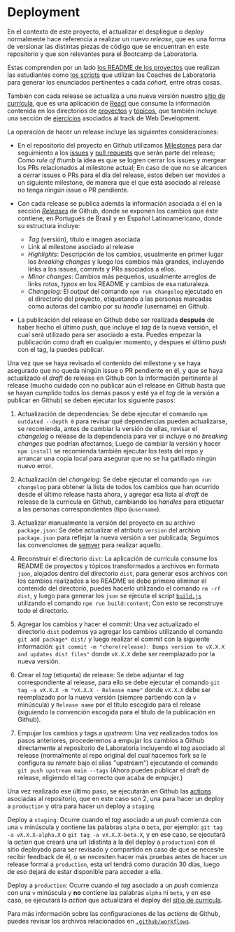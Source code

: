 # Deployment

En el contexto de este proyecto, el actualizar el despliegue
o _deploy_  normalmente hace referencia a realizar un
nuevo _release_, que es una forma de versionar las distintas
piezas de código que se encuentran en este repositorio y que son relevantes
para el Bootcamp de Laboratoria.

Estas comprenden por un lado
[los README de los proyectos](https://github.com/Laboratoria/bootcamp/tree/main/projects)
que realizan
las estudiantes como
[los scripts](https://github.com/Laboratoria/bootcamp/tree/main/scripts)
que
utilizan las Coaches de Laboratoria para generar los enunciados
pertinentes a cada _cohort_, entre otras cosas.

También con cada release se actualiza a una nueva versión nuestro
[sitio de currícula](https://curriculum.laboratoria.la), que
es una aplicación de [React](https://reactjs.org/) que consume la
información contenida en los directorios de
[proyectos](https://github.com/Laboratoria/bootcamp/tree/main/projects)
y [tópicos](https://github.com/Laboratoria/bootcamp/tree/main/topics),
que también incluye una sección de
[ejercicios](https://curriculum.laboratoria.la/es/js/gym)
asociados al track de Web Development.

La operación de hacer un release incluye las siguientes consideraciones:

* En el repositorio del proyecto en Github utilizamos
  [Milestones](https://github.com/Laboratoria/bootcamp/milestones) para
  dar seguimiento a los
  [issues](https://github.com/Laboratoria/bootcamp/issues) y
  [pull requests](https://github.com/Laboratoria/bootcamp/pulls) que serán
  parte del release; Como _rule of thumb_ la idea es que
  se logren cerrar los issues y mergear los PRs relacionados
  al milestone actual; En caso de que no se alcancen a cerrar
  issues o PRs para el día del release, estos deben ser movidos a un siguiente
  milestone, de manera que el que está asociado al release no
  tenga ningún issue o PR pendiente.

* Con cada release se publica además la información asociada
  a él en la sección
  [_Releases_](https://github.com/Laboratoria/bootcamp/releases/) de Github,
  donde se exponen los cambios que éste contiene, en Portugués de Brasil y en
  Español Latinoamericano, donde su estructura incluye:

  - _Tag_ (versión), título e imagen asociada
  - Link al milestone asociado al release
  - _Highlights_: Descripción de los cambios, usualmente
    en primer lugar los _breaking changes_ y luego los cambios
    más grandes, incluyendo links a los issues, commits y PRs asociados
    a ellos.
  - _Minor changes_: Cambios más pequeños, usualmente
    arreglos de links rotos, _typos_ en los README
    y cambios de esa naturaleza.
  - _Changelog_: El _output_ del comando `npm run changelog` ejecutado
    en el directorio del proyecto, etiquetando a las personas marcadas
    como autoras del cambio por su _handle_ (username) en Github.

* La publicación del release en Github debe ser realizada **después**
  de haber hecho el último _push_, que incluye el _tag_ de la nueva versión,
  el cual será utilizado para ser asociado a esta. Puedes empezar 
  la publicación como draft en cualquier momento, y despues el último
  _push_ con el tag, la puedes publicar.

Una vez que se haya revisado el contenido del milestone y se haya asegurado
que no queda ningún issue o PR pendiente en él, y que se haya actualizado el
_draft_ de release en Github con la información pertinente al release
(mucho cuidado con no publicar aún el release en Github hasta que se hayan
cumplido todos los demás pasos y esté ya el _tag_ de la versión a publicar
en Github) se deben ejecutar los siguiente pasos:

1. Actualización de dependencias: Se debe ejecutar el comando
  `npm outdated --depth 0` para revisar qué dependencias pueden actualizarse,
  se recomienda, antes de cambiar la versión de ellas, revisar el _changelog_
  o release de la dependencia para ver si incluye o no _breaking changes_
  que podrían afectarnos; Luego de cambiar la versión y hacer `npm install`
  se recomienda también ejecutar los tests del repo y arrancar una copia
  local para asegurar que no se ha gatillado ningún nuevo error.

2. Actualización del _changelog_: Se debe ejecutar el comando
  `npm run changelog` para obtener la lista de todos los cambios que han
  ocurrido desde el último release hasta ahora, y agregar esa lista al
  _draft_ de release de la currícula en Github, cambiando los _handles_
  para etiquetar a las personas correspondientes (tipo `@username`).

3. Actualizar manualmente la versión del proyecto en su archivo `package.json`:
  Se debe actualizar el atributo `version` del archivo `package.json`
  para reflejar la nueva versión a ser publicada; Seguimos las convenciones
  de [semver](https://semver.org/) para realizar aquello.

4. Reconstruir el directorio `dist`: La aplicación de currícula
  consume los README de proyectos y tópicos transformados a archivos
  en formato `json`, alojados dentro del directorio `dist`, para
  generar esos archivos con los cambios realizados a los README se
  debe primero eliminar el contenido del directorio, puedes hacerlo utilizando
  el comando `rm -rf dist`, y luego para generar los `json` se
  ejecuta el script [`build.js`](./scripts/build.js) utilizando el comando
  `npm run build:content`; Con esto se reconstruye todo el directorio.

5. Agregar los cambios y hacer el commit: Una vez actualizado el directorio
  `dist` podemos ya agregar los cambios utilizando el comando
  `git add package* dist/` y luego realizar el commit con la siguiente
  información:
  `git commit -m "chore(release): Bumps version to vX.X.X and updates dist files"`
  donde `vX.X.X` debe ser reemplazado por la nueva versión.

6. Crear el _tag_ (etiqueta) de release: Se debe adjuntar el _tag_
  correspondiente al release, para ello se debe ejecutar el comando
  `git tag -a vX.X.X -m "vX.X.X - Release name"` donde `vX.X.X`
  debe ser reemplazado por la nueva versión (siempre partiendo con la
  `v` minúscula) y `Release name` por el
  título escogido para el release (siguiendo la convención escogida
  para el título de la publicación en Github).

7. Empujar los cambios y tags a _upstream_: Una vez realizados todos
  los pasos anteriores, procederemos a empujar los cambios a Github
  directamente al repositorio de Laboratoria incluyendo el _tag_ asociado
  al release (normalmente al repo original
  del cual hacemos fork se le configura su _remote_ bajo el alias "upstream")
  ejecutando el comando `git push upstream main --tags` (Ahora puedes
  publicar el draft de release, eligiendo el tag correcto que acaba
  de empujer.)

Una vez realizado ese último paso, se ejecutarán en Github las
[actions](https://github.com/features/actions) asociadas al repositorio,
que en este caso son 2, una para hacer un deploy a `production` y otra
para hacer un deploy a `staging`.

Deploy a `staging`: Ocurre cuando el _tag_ asociado a un _push_
comienza con una `v` minúscula y contiene las palabras `alpha` o `beta`, por
ejemplo: `git tag -a vX.X.X-alpha.X` o `git tag -a vX.X.X-beta.X`, y en ese caso,
se ejecutará la _action_ que creará una url (distinta a la del deploy a
`production`) con el sitio deployado para ser revisado y compartido en caso
de que se necesite recibir feedback de él, o se necesiten hacer más pruebas
antes de hacer un release formal a `production`, esta url tendrá como duración
30 días, luego de eso dejará de estar disponible para acceder a ella.

Deploy a `production`: Ocurre cuando el _tag_ asociado a un _push_
comienza con una `v` minúscula y **no** contiene las palabras `alpha` ni
`beta`, y en ese caso, se ejecutará la _action_ que actualizará el deploy
del [sitio de currícula](https://curriculum.laboratoria.la).

Para más información sobre las configuraciones de las _actions_ de
Github, puedes revisar los archivos relacionados en
[`.github/workflows`](../.github/workflows).
